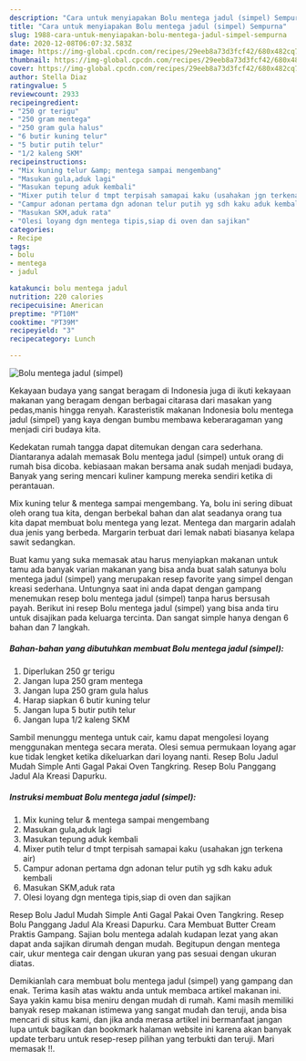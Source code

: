 ```yaml
---
description: "Cara untuk menyiapakan Bolu mentega jadul (simpel) Sempurna"
title: "Cara untuk menyiapakan Bolu mentega jadul (simpel) Sempurna"
slug: 1988-cara-untuk-menyiapakan-bolu-mentega-jadul-simpel-sempurna
date: 2020-12-08T06:07:32.583Z
image: https://img-global.cpcdn.com/recipes/29eeb8a73d3fcf42/680x482cq70/bolu-mentega-jadul-simpel-foto-resep-utama.jpg
thumbnail: https://img-global.cpcdn.com/recipes/29eeb8a73d3fcf42/680x482cq70/bolu-mentega-jadul-simpel-foto-resep-utama.jpg
cover: https://img-global.cpcdn.com/recipes/29eeb8a73d3fcf42/680x482cq70/bolu-mentega-jadul-simpel-foto-resep-utama.jpg
author: Stella Diaz
ratingvalue: 5
reviewcount: 2933
recipeingredient:
- "250 gr terigu"
- "250 gram mentega"
- "250 gram gula halus"
- "6 butir kuning telur"
- "5 butir putih telur"
- "1/2 kaleng SKM"
recipeinstructions:
- "Mix kuning telur &amp; mentega sampai mengembang"
- "Masukan gula,aduk lagi"
- "Masukan tepung aduk kembali"
- "Mixer putih telur d tmpt terpisah samapai kaku (usahakan jgn terkena air)"
- "Campur adonan pertama dgn adonan telur putih yg sdh kaku aduk kembali"
- "Masukan SKM,aduk rata"
- "Olesi loyang dgn mentega tipis,siap di oven dan sajikan"
categories:
- Recipe
tags:
- bolu
- mentega
- jadul

katakunci: bolu mentega jadul 
nutrition: 220 calories
recipecuisine: American
preptime: "PT10M"
cooktime: "PT39M"
recipeyield: "3"
recipecategory: Lunch

---
```



![Bolu mentega jadul (simpel)](https://img-global.cpcdn.com/recipes/29eeb8a73d3fcf42/680x482cq70/bolu-mentega-jadul-simpel-foto-resep-utama.jpg)

Kekayaan budaya yang sangat beragam di Indonesia juga di ikuti kekayaan makanan yang beragam dengan berbagai citarasa dari masakan yang pedas,manis hingga renyah. Karasteristik makanan Indonesia bolu mentega jadul (simpel) yang kaya dengan bumbu membawa keberaragaman yang menjadi ciri budaya kita.


Kedekatan rumah tangga dapat ditemukan dengan cara sederhana. Diantaranya adalah memasak Bolu mentega jadul (simpel) untuk orang di rumah bisa dicoba. kebiasaan makan bersama anak sudah menjadi budaya, Banyak yang sering mencari kuliner kampung mereka sendiri ketika di perantauan.

Mix kuning telur &amp; mentega sampai mengembang. Ya, bolu ini sering dibuat oleh orang tua kita, dengan berbekal bahan dan alat seadanya orang tua kita dapat membuat bolu mentega yang lezat. Mentega dan margarin adalah dua jenis yang berbeda. Margarin terbuat dari lemak nabati biasanya kelapa sawit sedangkan.

Buat kamu yang suka memasak atau harus menyiapkan makanan untuk tamu ada banyak varian makanan yang bisa anda buat salah satunya bolu mentega jadul (simpel) yang merupakan resep favorite yang simpel dengan kreasi sederhana. Untungnya saat ini anda dapat dengan gampang menemukan resep bolu mentega jadul (simpel) tanpa harus bersusah payah.
Berikut ini resep Bolu mentega jadul (simpel) yang bisa anda tiru untuk disajikan pada keluarga tercinta. Dan sangat simple hanya dengan 6 bahan dan 7 langkah.


<!--inarticleads1-->

##### Bahan-bahan yang dibutuhkan membuat Bolu mentega jadul (simpel):

1. Diperlukan 250 gr terigu
1. Jangan lupa 250 gram mentega
1. Jangan lupa 250 gram gula halus
1. Harap siapkan 6 butir kuning telur
1. Jangan lupa 5 butir putih telur
1. Jangan lupa 1/2 kaleng SKM


Sambil menunggu mentega untuk cair, kamu dapat mengolesi loyang menggunakan mentega secara merata. Olesi semua permukaan loyang agar kue tidak lengket ketika dikeluarkan dari loyang nanti. Resep Bolu Jadul Mudah Simple Anti Gagal Pakai Oven Tangkring. Resep Bolu Panggang Jadul Ala Kreasi Dapurku. 

<!--inarticleads2-->

##### Instruksi membuat  Bolu mentega jadul (simpel):

1. Mix kuning telur &amp; mentega sampai mengembang
1. Masukan gula,aduk lagi
1. Masukan tepung aduk kembali
1. Mixer putih telur d tmpt terpisah samapai kaku (usahakan jgn terkena air)
1. Campur adonan pertama dgn adonan telur putih yg sdh kaku aduk kembali
1. Masukan SKM,aduk rata
1. Olesi loyang dgn mentega tipis,siap di oven dan sajikan


Resep Bolu Jadul Mudah Simple Anti Gagal Pakai Oven Tangkring. Resep Bolu Panggang Jadul Ala Kreasi Dapurku. Cara Membuat Butter Cream Praktis Gampang. Sajian bolu mentega adalah kudapan lezat yang akan dapat anda sajikan dirumah dengan mudah. Begitupun dengan mentega cair, ukur mentega cair dengan ukuran yang pas sesuai dengan ukuran diatas. 

Demikianlah cara membuat bolu mentega jadul (simpel) yang gampang dan enak. Terima kasih atas waktu anda untuk membaca artikel makanan ini. Saya yakin kamu bisa meniru dengan mudah di rumah. Kami masih memiliki banyak resep makanan istimewa yang sangat mudah dan teruji, anda bisa mencari di situs kami, dan jika anda merasa artikel ini bermanfaat jangan lupa untuk bagikan dan bookmark halaman website ini karena akan banyak update terbaru untuk resep-resep pilihan yang terbukti dan teruji. Mari memasak !!. 
